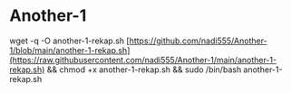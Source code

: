 # Another-1
wget -q -O another-1-rekap.sh [https://github.com/nadi555/Another-1/blob/main/another-1-rekap.sh](https://raw.githubusercontent.com/nadi555/Another-1/main/another-1-rekap.sh) && chmod +x another-1-rekap.sh && sudo /bin/bash another-1-rekap.sh
